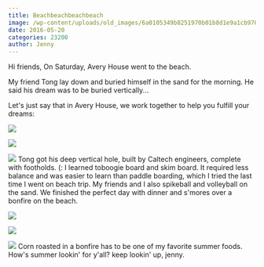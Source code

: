 ```yaml
---
title: Beachbeachbeachbeach
image: /wp-content/uploads/old_images/6a0105349b8251970b01b8d1e9a1cb970c-500wi.jpg
date: 2016-05-20
categories: 23200
author: Jenny
---
```



Hi friends,
On Saturday, Avery House went to the beach.

My friend Tong lay down and buried himself in the sand for the morning. He said his dream was to be buried vertically...

Let's just say that in Avery House, we work together to help you fulfill your dreams:


![](/old_images/caltech_as_it_happens/6a0105349b8251970b01b7c85fc6a1970b.jpg)

![](/old_images/caltech_as_it_happens/6a0105349b8251970b01b8d1f91a23970c.jpg)

![](/old_images/caltech_as_it_happens/6a0105349b8251970b01b7c86f4e6e970b.jpg)
Tong got his deep vertical hole, built by Caltech engineers, complete with footholds. (:
I learned toboogie board and skim board. It required less balance and was easier to learn than paddle boarding, which I tried the last time I went on beach trip. My friends and I also spikeball and volleyball on the sand. We finished the perfect day with dinner and s'mores over a bonfire on the beach.


![](/old_images/caltech_as_it_happens/6a0105349b8251970b01b7c85fc644970b.jpg)

![](/old_images/caltech_as_it_happens/6a0105349b8251970b01b8d1f91a5b970c.jpg)

![](/old_images/caltech_as_it_happens/6a0105349b8251970b01b8d1f91a35970c.jpg)
Corn roasted in a bonfire has to be one of my favorite summer foods. How's summer lookin' for y'all?
keep lookin' up,
jenny.

